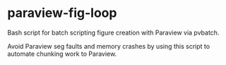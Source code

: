 paraview-fig-loop
=================

Bash script for batch scripting figure creation with Paraview via
pvbatch.  

Avoid Paraview seg faults and memory crashes by using this script to
automate chunking work to Paraview.
